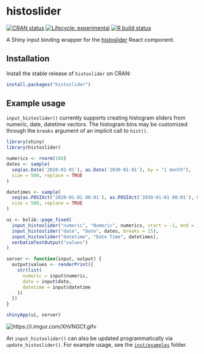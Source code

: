 
# histoslider

<!-- badges: start -->

[![CRAN
status](https://www.r-pkg.org/badges/version/histoslider)](https://cran.r-project.org/package=histoslider)
[![Lifecycle:
experimental](https://img.shields.io/badge/lifecycle-experimental-orange.svg)](https://lifecycle.r-lib.org/articles/stages.html)
[![R build
status](https://github.com/cpsievert/histoslider/actions/workflows/R-CMD-check.yaml/badge.svg)](https://github.com/cpsievert/histoslider/actions)

<!-- badges: end -->

A Shiny input binding wrapper for the [histoslider](https://github.com/samhogg/histoslider) React component.

## Installation

Install the stable release of `histoslider` on CRAN:

```r
install.packages("histoslider")
```

## Example usage

`input_histoslider()` currently supports creating histogram sliders from numeric, date, datetime vectors. The histogram bins may be customized through the `breaks` argument of an implicit call to `hist()`.

``` r
library(shiny)
library(histoslider)

numerics <- rnorm(100)
dates <- sample(
  seq(as.Date('2020-01-01'), as.Date('2030-01-01'), by = "1 month"),
  size = 500, replace = TRUE
)

datetimes <- sample(
  seq(as.POSIXct('2020-01-01 00:01'), as.POSIXct('2030-01-01 00:01'), by = "1 month"),
  size = 500, replace = TRUE
)

ui <- bslib::page_fixed(
  input_histoslider("numeric", "Numeric", numerics, start = -1, end = 1),
  input_histoslider("date", "Date", dates, breaks = 15),
  input_histoslider("datetime", "Date Time", datetimes),
  verbatimTextOutput("values")
)

server <- function(input, output) {
  output$values <- renderPrint({
    str(list(
      numeric = input$numeric,
      date = input$date,
      datetime = input$datetime
    ))
  })
}

shinyApp(ui, server)
```


![<https://i.imgur.com/XhVNGCf.gifv>](https://i.imgur.com/XhVNGCf.gif)

An `input_histoslider()` can also be updated programmatically via `update_histoslider()`. For example usage, see the [`inst/examples`](https://github.com/cpsievert/histoslider/tree/main/inst/examples) folder.
